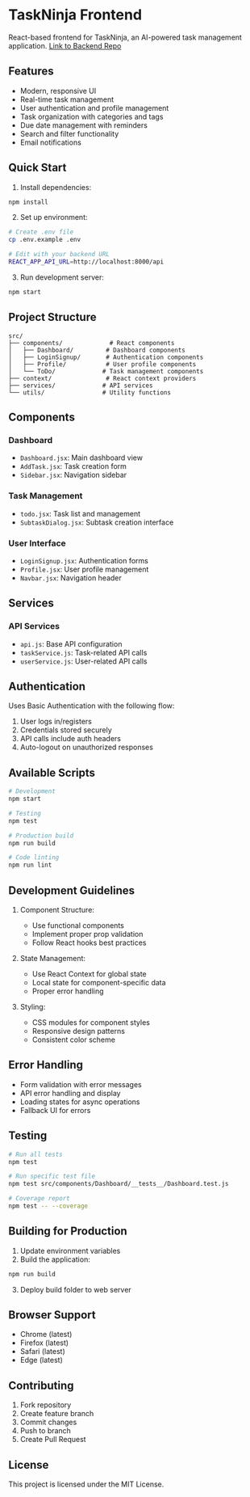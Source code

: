 # TaskNinja Frontend

React-based frontend for TaskNinja, an AI-powered task management application.
[Link to Backend Repo](https://github.com/Viserion-7/Task_Ninja_Backend)

## Features

- Modern, responsive UI
- Real-time task management
- User authentication and profile management
- Task organization with categories and tags
- Due date management with reminders
- Search and filter functionality
- Email notifications

## Quick Start

1. Install dependencies:
```bash
npm install
```

2. Set up environment:
```bash
# Create .env file
cp .env.example .env

# Edit with your backend URL
REACT_APP_API_URL=http://localhost:8000/api
```

3. Run development server:
```bash
npm start
```

## Project Structure

```
src/
├── components/             # React components
│   ├── Dashboard/         # Dashboard components
│   ├── LoginSignup/       # Authentication components
│   ├── Profile/           # User profile components
│   └── ToDo/             # Task management components
├── context/               # React context providers
├── services/             # API services
└── utils/                # Utility functions
```

## Components

### Dashboard
- `Dashboard.jsx`: Main dashboard view
- `AddTask.jsx`: Task creation form
- `Sidebar.jsx`: Navigation sidebar

### Task Management
- `todo.jsx`: Task list and management
- `SubtaskDialog.jsx`: Subtask creation interface

### User Interface
- `LoginSignup.jsx`: Authentication forms
- `Profile.jsx`: User profile management
- `Navbar.jsx`: Navigation header

## Services

### API Services
- `api.js`: Base API configuration
- `taskService.js`: Task-related API calls
- `userService.js`: User-related API calls

## Authentication

Uses Basic Authentication with the following flow:
1. User logs in/registers
2. Credentials stored securely
3. API calls include auth headers
4. Auto-logout on unauthorized responses

## Available Scripts

```bash
# Development
npm start

# Testing
npm test

# Production build
npm run build

# Code linting
npm run lint
```

## Development Guidelines

1. Component Structure:
   - Use functional components
   - Implement proper prop validation
   - Follow React hooks best practices

2. State Management:
   - Use React Context for global state
   - Local state for component-specific data
   - Proper error handling

3. Styling:
   - CSS modules for component styles
   - Responsive design patterns
   - Consistent color scheme

## Error Handling

- Form validation with error messages
- API error handling and display
- Loading states for async operations
- Fallback UI for errors

## Testing

```bash
# Run all tests
npm test

# Run specific test file
npm test src/components/Dashboard/__tests__/Dashboard.test.js

# Coverage report
npm test -- --coverage
```

## Building for Production

1. Update environment variables
2. Build the application:
```bash
npm run build
```

3. Deploy build folder to web server

## Browser Support

- Chrome (latest)
- Firefox (latest)
- Safari (latest)
- Edge (latest)

## Contributing

1. Fork repository
2. Create feature branch
3. Commit changes
4. Push to branch
5. Create Pull Request

## License

This project is licensed under the MIT License.
